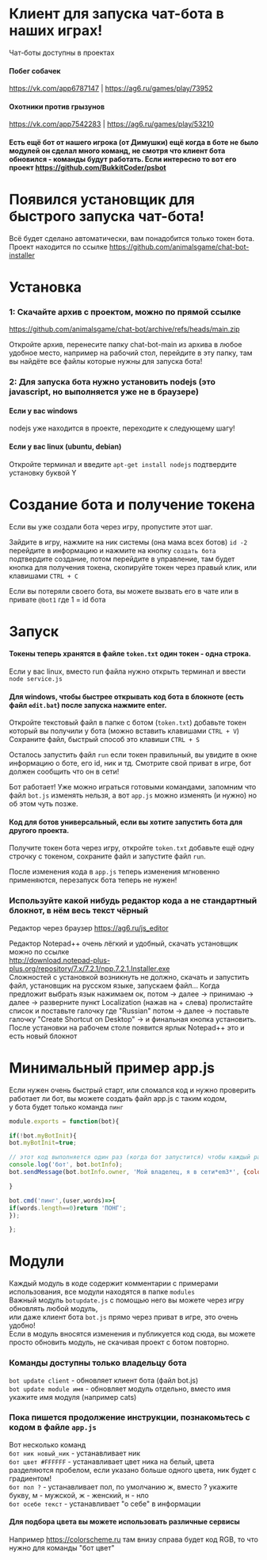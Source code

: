 # Клиент для запуска чат-бота в наших играх!
Чат-боты доступны в проектах

#### Побег собачек
https://vk.com/app6787147 | https://ag6.ru/games/play/73952

#### Охотники против грызунов
https://vk.com/app7542283 | https://ag6.ru/games/play/53210

#### Есть ещё бот от нашего игрока (от Димушки) ещё когда в боте не было модулей он сделал много команд, не смотря что клиент бота обновился - команды будут работать. Если интересно то вот его проект https://github.com/BukkitCoder/psbot

# Появился установщик для быстрого запуска чат-бота!
Всё будет сделано автоматически, вам понадобится только токен бота.  
Проект находится по ссылке https://github.com/animalsgame/chat-bot-installer

# Установка
### 1: Скачайте архив с проектом, можно по прямой ссылке
https://github.com/animalsgame/chat-bot/archive/refs/heads/main.zip

Откройте архив, перенесите папку chat-bot-main из архива в любое удобное место, например на рабочий стол, перейдите в эту папку, там вы найдёте все файлы которые нужны для запуска бота!

### 2: Для запуска бота нужно установить nodejs (это javascript, но выполняется уже не в браузере)
#### Если у вас windows
nodejs уже находится в проекте, переходите к следующему шагу!
#### Если у вас linux (ubuntu, debian)
Откройте терминал и введите `apt-get install nodejs` подтвердите установку буквой Y

# Создание бота и получение токена
Если вы уже создали бота через игру, пропустите этот шаг.

Зайдите в игру, нажмите на ник системы (она мама всех ботов) `id -2` перейдите в информацию и нажмите на кнопку `создать бота` подтвердите создание, потом перейдите в управление, там будет кнопка для получения токена, скопируйте токен через правый клик, или клавишами `CTRL + C`

Если вы потеряли своего бота, вы можете вызвать его в чате или в привате `@bot1` где 1 = id бота

# Запуск
#### Токены теперь хранятся в файле `token.txt` один токен - одна строка.

Если у вас linux, вместо run файла нужно открыть терминал и ввести `node service.js` 

#### Для windows, чтобы быстрее открывать код бота в блокноте (есть файл `edit.bat`) после запуска нажмите enter.
Откройте текстовый файл в папке с ботом (`token.txt`) добавьте токен который вы получили у бота (можно вставить клавишами `CTRL + V`) Сохраните файл, быстрый способ это клавиши `CTRL + S`

Осталось запустить файл `run` если токен правильный, вы увидите в окне информацию о боте, его id, ник и тд. Смотрите свой приват в игре, бот должен сообщить что он в сети!

Бот работает! Уже можно играться готовыми командами, запомним что файл `bot.js` изменять нельзя, а вот `app.js` можно изменять (и нужно) но об этом чуть позже.

#### Код для ботов универсальный, если вы хотите запустить бота для другого проекта.
Получите токен бота через игру, откройте `token.txt` добавьте ещё одну строчку с токеном, сохраните файл и запустите файл `run`.

После изменения кода в `app.js` теперь изменения мгновенно применяются, перезапуск бота теперь не нужен!

### Используйте какой нибудь редактор кода а не стандартный блокнот, в нём весь текст чёрный
Редактор через браузер https://ag6.ru/js_editor

Редактор Notepad++ очень лёгкий и удобный, скачать установщик можно по ссылке  
http://download.notepad-plus-plus.org/repository/7.x/7.2.1/npp.7.2.1.Installer.exe  
Сложностей с установкой возникнуть не должно, скачать и запустить файл, установщик на русском языке, запускаем файл...
Когда предложит выбрать язык нажимаем ок, потом -> далее -> принимаю -> далее -> разверните пункт Localization (нажав на + слева) пролистайте список и поставьте галочку где "Russian" потом -> далее -> поставьте галочку "Create Shortcut on Desktop" -> и финальная кнопка установить. После установки на рабочем столе появится ярлык Notepad++ это и есть новый блокнот

# Минимальный пример app.js
Если нужен очень быстрый старт, или сломался код и нужно проверить работает ли бот, вы можете создать файл app.js с таким кодом,  
у бота будет только команда `пинг`
```js
module.exports = function(bot){

if(!bot.myBotInit){
bot.myBotInit=true;

// этот код выполняется один раз (когда бот запустится) чтобы каждый раз после изменения файла не отправлял уведомление что бот в сети, ведь он и так в сети!
console.log('бот', bot.botInfo);
bot.sendMessage(bot.botInfo.owner, 'Мой владелец, я в сети*em3*', {color:['#f1a0b3', '#FFFF00', '#54EFF7']});

}

bot.cmd('пинг',(user,words)=>{
if(words.length==0)return 'ПОНГ';
});

};
```

# Модули
Каждый модуль в коде содержит комментарии с примерами использования, все модули находятся в папке `modules`  
Важный модуль `botupdate.js` с помощью него вы можете через игру обновлять любой модуль,  
или даже клиент бота `bot.js` прямо через приват в игре, это очень удобно!  
Если в модуль вносятся изменения и публикуется код сюда, вы можете просто обновить модуль, не скачивая проект с ботом повторно.

### Команды доступны только владельцу бота
`bot update client` - обновляет клиент бота (файл bot.js)  
`bot update module имя` - обновляет модуль отдельно, вместо имя укажите имя модуля (например cats)

### Пока пишется продолжение инструкции, познакомьтесь с кодом в файле `app.js`

Вот несколько команд  
`бот ник новый_ник` - устанавливает ник  
`бот цвет #FFFFFF` - устанавливает цвет ника на белый, цвета разделяются пробелом, если указано больше одного цвета, ник будет с градиентом!  
`бот пол ?` - устанавливает пол, по умолчанию ж, вместо ? укажите букву, м - мужской, ж - женский, н - нло  
`бот осебе текст` - устанавливает "о себе" в информации

#### Для подбора цвета вы можете использовать различные сервисы
Например https://colorscheme.ru там внизу справа будет код RGB, то что нужно для команды "бот цвет"
